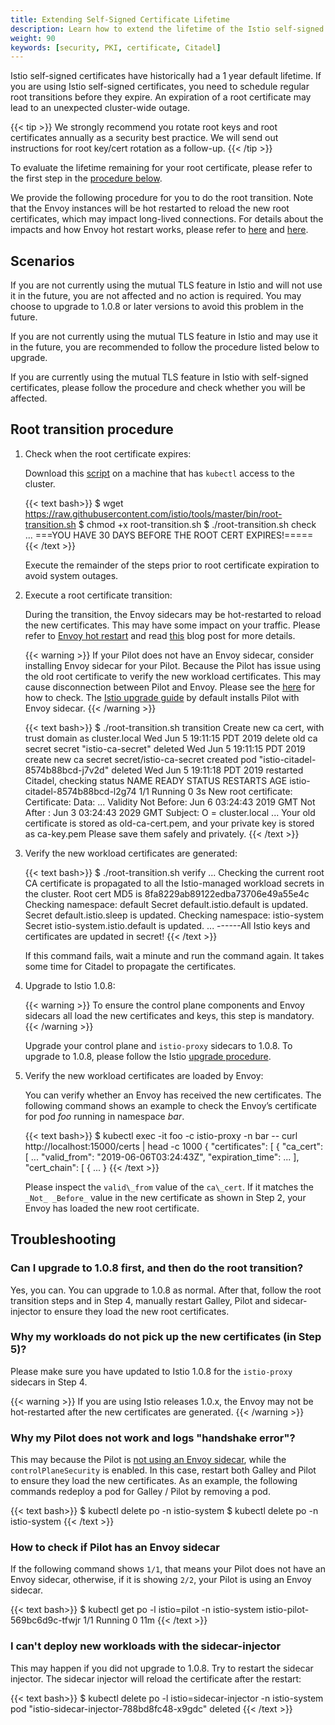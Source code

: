 ```yaml
---
title: Extending Self-Signed Certificate Lifetime
description: Learn how to extend the lifetime of the Istio self-signed root certificate.
weight: 90
keywords: [security, PKI, certificate, Citadel]
---
```


Istio self-signed certificates have historically had a 1 year default lifetime.
If you are using Istio self-signed certificates,
you need to schedule regular root transitions before they expire.
An expiration of a root certificate may lead to an unexpected cluster-wide outage.

{{< tip >}}
We strongly recommend you rotate root keys and root certificates annually as a security best practice.
We will send out instructions for root key/cert rotation as a follow-up.
{{< /tip >}}

To evaluate the lifetime remaining for your root certificate, please refer to the first step in the
[procedure below](#root-transition-procedure).

We provide the following procedure for you to do the root transition.
Note that the Envoy instances will be hot restarted to reload the new root certificates, which may impact long-lived connections.
For details about the impacts and how Envoy hot restart works, please refer to
[here](https://www.envoyproxy.io/docs/envoy/latest/intro/arch_overview/hot_restart#arch-overview-hot-restart) and
[here](https://blog.envoyproxy.io/envoy-hot-restart-1d16b14555b5).

## Scenarios

If you are not currently using the mutual TLS feature in Istio and will not use it in the future,
you are not affected and no action is required.
You may choose to upgrade to 1.0.8 or later versions to avoid this problem in the future.

If you are not currently using the mutual TLS feature in Istio and may use it in the future,
you are recommended to follow the procedure listed below to upgrade.

If you are currently using the mutual TLS feature in Istio with self-signed certificates,
please follow the procedure and check whether you will be affected.

## Root transition procedure

1. Check when the root certificate expires:

    Download this [script](https://raw.githubusercontent.com/istio/tools/master/bin/root-transition.sh)
    on a machine that has `kubectl` access to the cluster.

    {{< text bash>}}
    $ wget https://raw.githubusercontent.com/istio/tools/master/bin/root-transition.sh
    $ chmod +x root-transition.sh
    $ ./root-transition.sh check
    ...
    ===YOU HAVE 30 DAYS BEFORE THE ROOT CERT EXPIRES!=====
    {{< /text >}}

    Execute the remainder of the steps prior to root certificate expiration to avoid system outages.

1. Execute a root certificate transition:

    During the transition, the Envoy sidecars may be hot-restarted to reload the new certificates.
    This may have some impact on your traffic. Please refer to
    [Envoy hot restart](https://www.envoyproxy.io/docs/envoy/latest/intro/arch_overview/hot_restart#arch-overview-hot-restart)
    and read [this](https://blog.envoyproxy.io/envoy-hot-restart-1d16b14555b5)
    blog post for more details.

    {{< warning >}}
    If your Pilot does not have an Envoy sidecar, consider installing Envoy sidecar for your Pilot.
    Because the Pilot has issue using the old root certificate to verify the new workload certificates.
    This may cause disconnection between Pilot and Envoy.
    Please see the [here](#how-to-check-if-pilot-has-an-envoy-sidecar) for how to check.
    The [Istio upgrade guide](/docs/setup/kubernetes/upgrade/steps/)
    by default installs Pilot with Envoy sidecar.
    {{< /warning >}}

    {{< text bash>}}
    $ ./root-transition.sh transition
    Create new ca cert, with trust domain as cluster.local
    Wed Jun  5 19:11:15 PDT 2019 delete old ca secret
    secret "istio-ca-secret" deleted
    Wed Jun  5 19:11:15 PDT 2019 create new ca secret
    secret/istio-ca-secret created
    pod "istio-citadel-8574b88bcd-j7v2d" deleted
    Wed Jun  5 19:11:18 PDT 2019 restarted Citadel, checking status
    NAME                             READY     STATUS    RESTARTS   AGE
    istio-citadel-8574b88bcd-l2g74   1/1       Running   0          3s
    New root certificate:
    Certificate:
        Data:
            ...
            Validity
                Not Before: Jun  6 03:24:43 2019 GMT
                Not After : Jun  3 03:24:43 2029 GMT
            Subject: O = cluster.local
            ...
    Your old certificate is stored as old-ca-cert.pem, and your private key is stored as ca-key.pem
    Please save them safely and privately.
    {{< /text >}}

1. Verify the new workload certificates are generated:

    {{< text bash>}}
    $ ./root-transition.sh verify
    ...
    Checking the current root CA certificate is propagated to all the Istio-managed workload secrets in the cluster.
    Root cert MD5 is 8fa8229ab89122edba73706e49a55e4c
    Checking namespace: default
      Secret default.istio.default is updated.
      Secret default.istio.sleep is updated.
    Checking namespace: istio-system
      Secret istio-system.istio.default is updated.
      ...
    ------All Istio keys and certificates are updated in secret!
    {{< /text >}}

    If this command fails, wait a minute and run the command again.
    It takes some time for Citadel to propagate the certificates.

1. Upgrade to Istio 1.0.8:

    {{< warning >}}
    To ensure the control plane components and Envoy sidecars all load the new certificates and keys, this step is mandatory.
    {{< /warning >}}

    Upgrade your control plane and `istio-proxy` sidecars to 1.0.8.
    To upgrade to 1.0.8, please follow the Istio [upgrade procedure](/docs/setup/kubernetes/upgrade/steps/).

1. Verify the new workload certificates are loaded by Envoy:

    You can verify whether an Envoy has received the new certificates.
    The following command shows an example to check the Envoy’s certificate for pod _foo_ running in namespace _bar_.

    {{< text bash>}}
    $ kubectl exec -it foo -c istio-proxy -n bar -- curl http://localhost:15000/certs | head -c 1000
    {
     "certificates": [
      {
       "ca_cert": [
          ...
          "valid_from": "2019-06-06T03:24:43Z",
          "expiration_time": ...
       ],
       "cert_chain": [
        {
          ...
        }
    {{< /text >}}

    Please inspect the `valid\_from` value of the `ca\_cert`.
    If it matches the `_Not_ _Before_` value in the new certificate as shown in Step 2,
    your Envoy has loaded the new root certificate.

## Troubleshooting

### Can I upgrade to 1.0.8 first, and then do the root transition?

Yes, you can. You can upgrade to 1.0.8 as normal.
After that, follow the root transition steps and in Step 4,
manually restart Galley, Pilot and sidecar-injector to ensure they load the new root certificates.

### Why my workloads do not pick up the new certificates (in Step 5)?

Please make sure you have updated to Istio 1.0.8 for the `istio-proxy` sidecars in Step 4.

{{< warning >}}
If you are using Istio releases 1.0.x, the Envoy may not be hot-restarted
after the new certificates are generated.
{{< /warning >}}

### Why my Pilot does not work and logs "handshake error"?

This may because the Pilot is
[not using an Envoy sidecar](#how-to-check-if-pilot-has-an-envoy-sidecar),
while the `controlPlaneSecurity` is enabled.
In this case, restart both Galley and Pilot to ensure they load the new certificates.
As an example, the following commands redeploy a pod for Galley / Pilot by removing a pod.

{{< text bash>}}
$ kubectl delete po <galley-pod> -n istio-system
$ kubectl delete po <pilot-pod> -n istio-system
{{< /text >}}

### How to check if Pilot has an Envoy sidecar

If the following command shows `1/1`, that means your Pilot does not have an Envoy sidecar,
otherwise, if it is showing `2/2`, your Pilot is using an Envoy sidecar.

{{< text bash>}}
$ kubectl get po -l istio=pilot -n istio-system
istio-pilot-569bc6d9c-tfwjr   1/1     Running   0          11m
{{< /text >}}

### I can't deploy new workloads with the sidecar-injector

This may happen if you did not upgrade to 1.0.8.
Try to restart the sidecar injector.
The sidecar injector will reload the certificate after the restart:

{{< text bash>}}
$ kubectl delete po -l istio=sidecar-injector -n istio-system
pod "istio-sidecar-injector-788bd8fc48-x9gdc" deleted
{{< /text >}}
